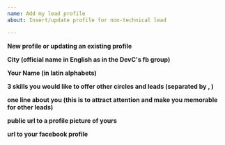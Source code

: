 ```yaml
---
name: Add my lead profile
about: Insert/update profile for non-technical lead

---
```


**New profile or updating an existing profile**


**City (official name in English as in the DevC's fb group)**


**Your Name (in latin alphabets)**


**3 skills you would like to offer other circles and leads (separated by , )**


**one line about you (this is to attract attention and make you memorable for other leads)**


**public url to a profile picture of yours**


**url to your facebook profile**
